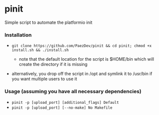 # pinit
Simple script to automate the platformio init

### Installation
- ```git clone https://github.com/PaezDev/pinit && cd pinit; chmod +x install.sh && ./install.sh```
    - note that the default location for the script is $HOME/bin which will create the directory if it is missing
    
- alternatively, you drop off the script in /opt and symlink it to /usr/bin if you want multiple users to use it
### Usage (assuming you have all necessary dependencies)

- ```pinit -p [upload_port] [additional_flags] Default```
- ```pinit -p [upload_port] [--no-make] No Makefile```
